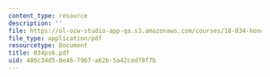 ```yaml
---
content_type: resource
description: ''
file: https://ol-ocw-studio-app-qa.s3.amazonaws.com/courses/18-034-honors-differential-equations-spring-2004/486c34d58e467967a62b5a42ced78f7b_034ps6.pdf
file_type: application/pdf
resourcetype: Document
title: 034ps6.pdf
uid: 486c34d5-8e46-7967-a62b-5a42ced78f7b
---
```


